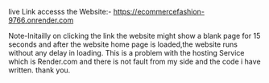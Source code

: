 live Link accesss the Website:-
https://ecommercefashion-9766.onrender.com

Note-Initailly on clicking the link the website might show a blank page for 15 seconds and after the website home page is loaded,the website runs without any delay in loading.
This is a problem with the hosting Service which is Render.com and there is not fault from my side and the code i have written. 
thank you.
